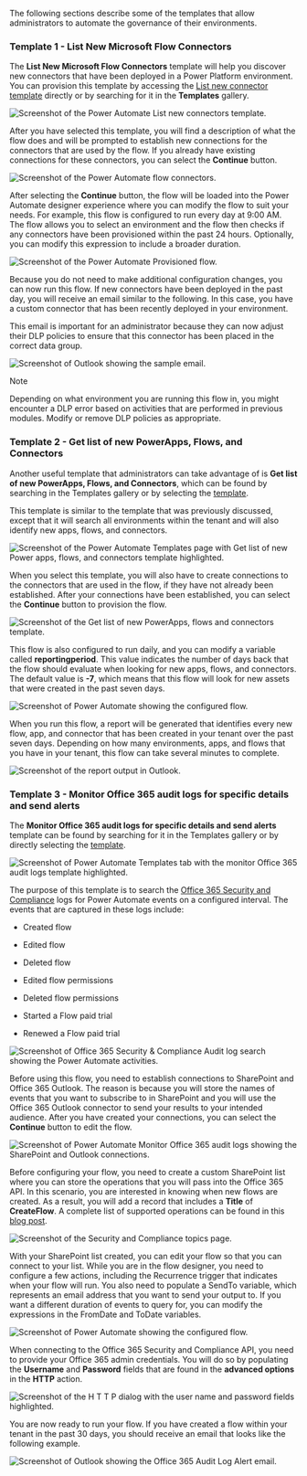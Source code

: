 The following sections describe some of the templates that allow
administrators to automate the governance of their environments.

### Template 1 - List New Microsoft Flow Connectors

The **List New Microsoft Flow Connectors** template will help you discover new connectors that have been deployed in a Power
Platform environment. You can provision this template by accessing the
[List new connector template](https://preview.flow.microsoft.com/galleries/public/templates/5a6ef26db3b749ed88b7afb377d11ecf/list-new-microsoft-flow-connectors/?azure-portal=true)
directly or by searching for it in the **Templates** gallery.

![Screenshot of the Power Automate List new connectors template.](../media/3-list-new-connectors.png)

After you have selected this template, you will find a description of what the
flow does and will be prompted to establish new connections for the
connectors that are used by the flow. If you already have existing
connections for these connectors, you can select the **Continue** button.

![Screenshot of the Power Automate flow connectors.](../media/4-continue.png)

After selecting the **Continue** button, the flow will be loaded into the
Power Automate designer experience where you can modify the flow to
suit your needs. For example, this flow is configured to run every day at
9:00 AM. The flow allows you to select an environment and the flow then checks
if any connectors have been provisioned within the
past 24 hours. Optionally, you can modify this expression to include a broader duration.

![Screenshot of the Power Automate Provisioned flow.](../media/5-provisioned-flow.png)

Because you do not need to make additional configuration changes, you
can now run this flow. If new connectors have been deployed in the
past day, you will receive an email similar to the following. In this case, you
have a custom connector that has been recently deployed in your environment.

This email is important for an administrator because they can now adjust their DLP policies to ensure that this connector has been placed in the correct data group.

![Screenshot of Outlook showing the sample email.](../media/6-email.png)

> [!NOTE]
> Depending on what environment you are running this flow in,
you might encounter a DLP error based on activities that are performed in
previous modules. Modify or remove DLP policies as appropriate.

### Template 2 - Get list of new PowerApps, Flows, and Connectors

Another useful template that administrators can take advantage of is
**Get list of new PowerApps, Flows, and Connectors**, which can be found by
searching in the Templates gallery or by selecting the
[template](https://preview.flow.microsoft.com/galleries/public/templates/0b2ffb0174724ad6b4681728c0f53062/get-list-of-new-powerapps-flows-and-connectors/?azure-portal=true).

This template is similar to the template that was previously discussed, except
that it will search all environments within the tenant and
will also identify new apps, flows, and connectors.

![Screenshot of the Power Automate Templates page with Get list of new Power apps, flows, and connectors template highlighted.](../media/7-get-apps-flows.png)

When you select this template, you will also have to create connections
to the connectors that are used in the flow, if they have not already been
established. After your connections have been established, you can select
the **Continue** button to provision the flow.

![Screenshot of the Get list of new PowerApps, flows and connectors template.](../media/8-list-new-apps-flows.png)

This flow is also configured to run daily, and you can modify a variable called
**reportingperiod**. This value indicates the number of
days back that the flow should evaluate when looking for new apps, flows, and
connectors. The default value is **-7**, which means that this flow will
look for new assets that were created in the past seven days.

![Screenshot of Power Automate showing the configured flow.](../media/9-configure-flow.png)

When you run this flow, a report will be generated that identifies every
new flow, app, and connector that has been created in your tenant over the
past seven days. Depending on how many environments, apps, and flows that you
have in your tenant, this flow can take several minutes to complete.

![Screenshot of the report output in Outlook.](../media/10-flow-output.png)

### Template 3 - Monitor Office 365 audit logs for specific details and send alerts

The **Monitor Office 365 audit logs for specific details and send alerts** template can be found by
searching for it in the Templates gallery or by directly selecting the
[template](https://preview.flow.microsoft.com/galleries/public/templates/4a7ea95259f1404e95855f6b053360b1/monitor-office-365-audit-logs-for-specific-details-and-send-alerts/?azure-portal=true).

![Screenshot of Power Automate Templates tab with the monitor Office 365 audit logs template highlighted.](../media/11-monitor.png)

The purpose of this template is to search the [Office 365 Security and Compliance](https://protection.office.com/unifiedauditlog/?azure-portal=true) logs for Power Automate events on a configured interval. The events that are captured in these logs include:

- Created flow

- Edited flow

- Deleted flow

- Edited flow permissions

- Deleted flow permissions

- Started a Flow paid trial

- Renewed a Flow paid trial

![Screenshot of Office 365 Security & Compliance Audit log search showing the Power Automate activities.](../media/12-events.png)

Before using this flow, you need to establish connections to
SharePoint and Office 365 Outlook. The reason is because you will
store the names of events that you want to subscribe to in SharePoint and
you will use the Office 365 Outlook connector to send your results to
your intended audience. After you have created your connections, you can
select the **Continue** button to edit the flow.

![Screenshot of Power Automate Monitor Office 365 audit logs showing the SharePoint and Outlook connections.](../media/13-provision-flow.png)

Before configuring your flow, you need to create a custom SharePoint list
where you can store the operations that you will pass into the Office 365
API. In this scenario, you are interested in knowing when new
flows are created. As a result, you will add a record that includes a **Title**
of **CreateFlow**. A complete list of supported operations can be found in this
[blog post](https://flow.microsoft.com/blog/accessing-office-365-security-compliance-center-logs-from-microsoft-flow/?azure-portal=true).

![Screenshot of the Security and Compliance topics page.](../media/14-sharepoint.png)

With your SharePoint list created, you can edit your flow so that you can
connect to your list. While you are in the flow designer, you need to configure a few
actions, including the Recurrence trigger that
indicates when your flow will run. You also need to populate a SendTo
variable, which represents an email address that you want to send your
output to. If you want a different duration of events to query for,
you can modify the expressions in the FromDate and ToDate variables.

![Screenshot of Power Automate showing the configured flow.](../media/15-configure-part-1.png)

When connecting to the Office 365 Security and Compliance API, you need
to provide your Office 365 admin credentials. You will do so by
populating the **Username** and **Password** fields that are found in the
**advanced options** in the **HTTP** action.

![Screenshot of the H T T P dialog with the user name and password fields highlighted.](../media/16-http.png)

You are now ready to run your flow. If you have created a flow within
your tenant in the past 30 days, you should receive an email that looks
like the following example.

![Screenshot of Outlook showing the Office 365 Audit Log Alert email.](../media/17-email.png)
